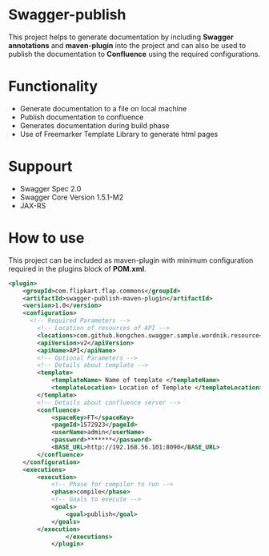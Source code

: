 # Swagger-publish

This project helps to generate documentation by including **Swagger annotations** and **maven-plugin** into the project and can also be used to publish the documentation to **Confluence** using the required configurations.  


# Functionality

* Generate documentation to a file on local machine
* Publish documentation to confluence
* Generates documentation during build phase
* Use of Freemarker Template Library to generate html pages

# Suppourt

* Swagger Spec 2.0
* Swagger Core Version 1.5.1-M2
* JAX-RS

# How to use

This project can be included as maven-plugin with minimum configuration required in the plugins block of **POM.xml**.

```xml
<plugin>
    <groupId>com.flipkart.flap.commons</groupId>
    <artifactId>swagger-publish-maven-plugin</artifactId>
    <version>1.0</version>
    <configuration>
      <!-- Required Parameters -->
        <!-- Location of resources of API -->
        <locations>com.github.kongchen.swagger.sample.wordnik.resource</locations>
        <apiVersion>v2</apiVersion>
        <apiName>API</apiName>
        <!-- Optional Parameters -->
        <!-- Details about template -->
        <template>
            <templateName> Name of template </templateName>
            <templateLocation> Location of Template </templateLocation>
        </template>
        <!-- Details about confluence server -->
        <confluence>
            <spaceKey>FT</spaceKey>
            <pageId>1572923</pageId>
            <userName>admin</userName>
            <password>*******</password>
            <BASE_URL>http://192.168.56.101:8090</BASE_URL>
        </confluence>
    </configuration>
    <executions>
        <execution>
            <!-- Phase for compiler to run -->
            <phase>compile</phase>
            <!-- Goals to execute -->
            <goals>
                <goal>publish</goal>
            </goals>
        </execution>
                </executions>
            </plugin>

